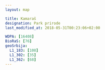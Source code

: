 ```yaml
---
layout: map

title: Kamaraš
designation: Park prirode
last_modified_at: 2018-05-31T00:23:06+02:00

WDPA: [16408]
BioRaS: [76]
geoSrbija:
  L1_183: [108]
  L1_302: [35]
  L1_362: [68]
---
```

